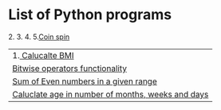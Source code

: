 # List of Python programs
<table border=0>
<tr>
<td>
1.<a href="https://github.com/AnandTenneti/project_python/blob/main/bmi_caluclation.py"> Calucalte BMI</a></td></tr>
2.<tr><td><a href="https://github.com/AnandTenneti/project_python/blob/main/bitwise_operators_assignment.py"> Bitwise operators functionality</a></td></tr>
3.<tr><td><a href="https://github.com/AnandTenneti/project_python/blob/main/sum_of_even.py"> Sum of Even numbers in a given range</a></td></tr>
4.<tr><td><a href="https://github.com/AnandTenneti/project_python/blob/main/age_caluclation.py"> Caluclate age in number of months, weeks and days</a></td></tr>
5.<a href="https://github.com/AnandTenneti/project_python/blob/main/coin_spin.py">Coin spin</a></td></tr>

